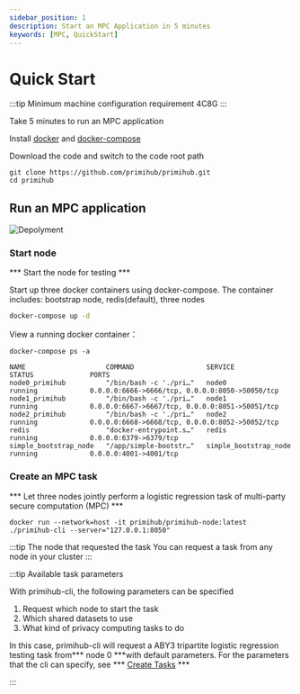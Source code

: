 ```yaml
---
sidebar_position: 1
description: Start an MPC Application in 5 minutes
keywords: [MPC, QuickStart]
---
```


# Quick Start

:::tip
Minimum machine configuration requirement 4C8G
:::

Take 5 minutes to run an MPC application


Install [docker](https://docs.docker.com/install/overview/) and [docker-compose](https://docs.docker.com/compose/install/)

Download the code and switch to the code root path

```shell
git clone https://github.com/primihub/primihub.git
cd primihub
```

## Run an MPC application
![Depolyment](/img/tutorial-depolyment.jpg)

### Start node

*** Start the node for testing  *** 

Start up three docker containers using docker-compose.
The container includes: bootstrap node, redis(default), three nodes

```bash
docker-compose up -d
```

View a running docker container：

```shell
docker-compose ps -a
```

```shell
NAME                    COMMAND                  SERVICE                 STATUS              PORTS
node0_primihub          "/bin/bash -c './pri…"   node0                   running             0.0.0.0:6666->6666/tcp, 0.0.0.0:8050->50050/tcp
node1_primihub          "/bin/bash -c './pri…"   node1                   running             0.0.0.0:6667->6667/tcp, 0.0.0.0:8051->50051/tcp
node2_primihub          "/bin/bash -c './pri…"   node2                   running             0.0.0.0:6668->6668/tcp, 0.0.0.0:8052->50052/tcp
redis                   "docker-entrypoint.s…"   redis                   running             0.0.0.0:6379->6379/tcp
simple_bootstrap_node   "/app/simple-bootstr…"   simple_bootstrap_node   running             0.0.0.0:4001->4001/tcp
```                                                   

### Create an MPC task

*** Let three nodes jointly perform a logistic regression task of multi-party secure computation (MPC) ***

```shell
docker run --network=host -it primihub/primihub-node:latest ./primihub-cli --server="127.0.0.1:8050"
```

:::tip The node that requested the task
  You can request a task from any node in your cluster
:::

:::tip Available task parameters

With primihub-cli, the following parameters can be specified
 1. Request which node to start the task
 2. Which shared datasets to use
 3. What kind of privacy computing tasks to do
 
In this case, primihub-cli will request a ABY3 tripartite logistic regression testing task from*** node 0 ***with default parameters. For the parameters that the cli can specify, see *** [Create Tasks](../docs/advance-usage/create-tasks/cli-params) ***

:::


